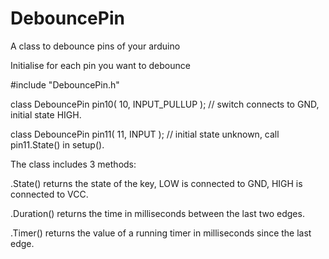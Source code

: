 # DebouncePin

A class to debounce pins of your arduino

Initialise for each pin you want to debounce

  #include "DebouncePin.h"
  
  class DebouncePin pin10( 10, INPUT_PULLUP ); // switch connects to GND, initial state HIGH. 
  
  class DebouncePin pin11( 11, INPUT );        // initial state unknown, call pin11.State() in setup(). 
  

The class includes 3 methods: 

 .State() returns the state of the key, LOW is connected to GND, HIGH is connected to VCC.
 
 .Duration() returns the time in milliseconds between the last two edges.
 
 .Timer() returns the value of a running timer in milliseconds since the last edge.

